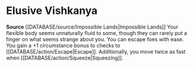 ﻿---
id: '225'
name: Elusive Vishkanya
rarity: Common
source: '[[DATABASE/source/Impossible Lands|Impossible Lands]]'
type: Heritage

---
# Elusive Vishkanya

**Source** [[DATABASE/source/Impossible Lands|Impossible Lands]]
Your flexible body seems unnaturally fluid to some, though they can rarely put a finger on what seems strange about you. You can escape foes with ease. You gain a +1 circumstance bonus to checks to [[DATABASE/action/Escape|Escape]]. Additionally, you move twice as fast when [[DATABASE/action/Squeeze|Squeezing]].